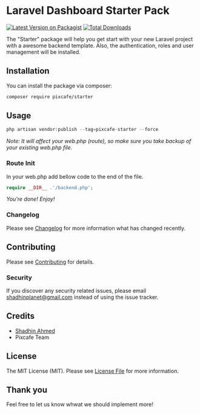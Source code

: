 # Laravel Dashboard Starter Pack

[![Latest Version on Packagist](https://img.shields.io/packagist/v/pixcafe/starter.svg?style=flat-square)](https://packagist.org/packages/pixcafe/starter)
[![Total Downloads](https://img.shields.io/packagist/dt/pixcafe/starter.svg?style=flat-square)](https://packagist.org/packages/pixcafe/starter)

The "Starter" package will help you get start with your new Laravel project with a awesome backend template. Also, the authentication, roles and user management will be installed.

## Installation

You can install the package via composer:

```bash
composer require pixcafe/starter
```

## Usage

```php
php artisan vendor:publish --tag=pixcafe-starter --force
```

*Note: It will affect your web.php (route), so make sure you take backup of your existing web.php file.*

### Route Init
In your web.php add bellow code to the end of the file.
```php
require __DIR__ .'/backend.php';
```

*You're done! Enjoy!*

### Changelog

Please see [Changelog](CHANGELOG.md) for more information what has changed recently.

## Contributing

Please see [Contributing](CONTRIBUTING.md) for details.

### Security

If you discover any security related issues, please email shadhinplanet@gmail.com instead of using the issue tracker.

## Credits

- [Shadhin Ahmed](https://github.com/pixcafe)
- Pixcafe Team

## License

The MIT License (MIT). Please see [License File](LICENSE.md) for more information.

## Thank you

Feel free to let us know whwat we should implement more!
